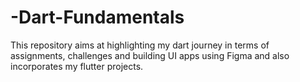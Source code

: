 # -Dart-Fundamentals
This repository aims at highlighting my dart journey in terms of assignments, challenges and building UI apps using Figma and also incorporates my flutter projects.
